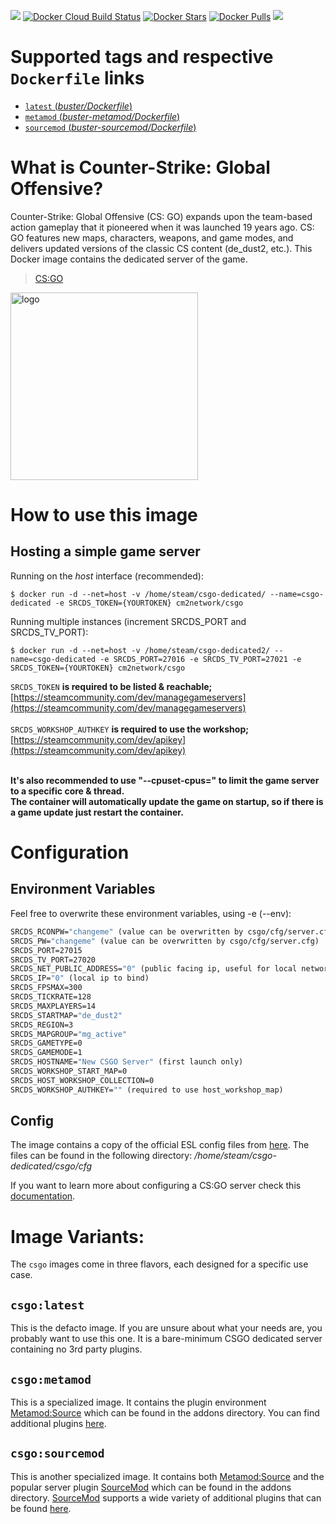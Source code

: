 [![](https://img.shields.io/codacy/grade/e201fa6b35074864b200eaf558563a22.svg)](https://hub.docker.com/r/cm2network/csgo/) [![Docker Cloud Build Status](https://img.shields.io/docker/cloud/build/cm2network/csgo)](https://hub.docker.com/r/cm2network/csgo/) [![Docker Stars](https://img.shields.io/docker/stars/cm2network/csgo.svg)](https://hub.docker.com/r/cm2network/csgo/) [![Docker Pulls](https://img.shields.io/docker/pulls/cm2network/csgo.svg)](https://hub.docker.com/r/cm2network/csgo/) [![](https://images.microbadger.com/badges/image/cm2network/csgo.svg)](https://microbadger.com/images/cm2network/csgo)
# Supported tags and respective `Dockerfile` links
-	[`latest` (*buster/Dockerfile*)](https://github.com/CM2Walki/CSGO/blob/master/buster/Dockerfile)
-	[`metamod` (*buster-metamod/Dockerfile*)](https://github.com/CM2Walki/CSGO/blob/master/buster-metamod/Dockerfile)
-	[`sourcemod` (*buster-sourcemod/Dockerfile*)](https://github.com/CM2Walki/CSGO/blob/master/buster-sourcemod/Dockerfile)

# What is Counter-Strike: Global Offensive?
Counter-Strike: Global Offensive (CS: GO) expands upon the team-based action gameplay that it pioneered when it was launched 19 years ago. CS: GO features new maps, characters, weapons, and game modes, and delivers updated versions of the classic CS content (de_dust2, etc.).
This Docker image contains the dedicated server of the game.

>  [CS:GO](https://store.steampowered.com/app/730/CounterStrike_Global_Offensive/)

<img src="https://upload.wikimedia.org/wikipedia/en/thumb/1/1b/CS-GO_Logo.svg/1920px-CS-GO_Logo.svg.png" alt="logo" width="300"/></img>

# How to use this image
## Hosting a simple game server

Running on the *host* interface (recommended):<br/>
```console
$ docker run -d --net=host -v /home/steam/csgo-dedicated/ --name=csgo-dedicated -e SRCDS_TOKEN={YOURTOKEN} cm2network/csgo
```

Running multiple instances (increment SRCDS_PORT and SRCDS_TV_PORT):
```console
$ docker run -d --net=host -v /home/steam/csgo-dedicated2/ --name=csgo-dedicated -e SRCDS_PORT=27016 -e SRCDS_TV_PORT=27021 -e SRCDS_TOKEN={YOURTOKEN} cm2network/csgo
```

`SRCDS_TOKEN` **is required to be listed & reachable;** [https://steamcommunity.com/dev/managegameservers](https://steamcommunity.com/dev/managegameservers)<br/><br/>
`SRCDS_WORKSHOP_AUTHKEY` **is required to use the workshop;** [https://steamcommunity.com/dev/apikey](https://steamcommunity.com/dev/apikey)<br/><br/>

**It's also recommended to use "--cpuset-cpus=" to limit the game server to a specific core & thread.**<br/>
**The container will automatically update the game on startup, so if there is a game update just restart the container.**

# Configuration
## Environment Variables
Feel free to overwrite these environment variables, using -e (--env): 
```dockerfile
SRCDS_RCONPW="changeme" (value can be overwritten by csgo/cfg/server.cfg) 
SRCDS_PW="changeme" (value can be overwritten by csgo/cfg/server.cfg) 
SRCDS_PORT=27015
SRCDS_TV_PORT=27020
SRCDS_NET_PUBLIC_ADDRESS="0" (public facing ip, useful for local network setups)
SRCDS_IP="0" (local ip to bind)
SRCDS_FPSMAX=300
SRCDS_TICKRATE=128
SRCDS_MAXPLAYERS=14
SRCDS_STARTMAP="de_dust2"
SRCDS_REGION=3
SRCDS_MAPGROUP="mg_active"
SRCDS_GAMETYPE=0
SRCDS_GAMEMODE=1
SRCDS_HOSTNAME="New CSGO Server" (first launch only)
SRCDS_WORKSHOP_START_MAP=0
SRCDS_HOST_WORKSHOP_COLLECTION=0
SRCDS_WORKSHOP_AUTHKEY="" (required to use host_workshop_map)
```
## Config
The image contains a copy of the official ESL config files from [here](https://play.eslgaming.com/download/26251762/). The files can be found in the following directory: */home/steam/csgo-dedicated/csgo/cfg*

If you want to learn more about configuring a CS:GO server check this [documentation](https://developer.valvesoftware.com/wiki/Counter-Strike:_Global_Offensive_Dedicated_Servers#Advanced_Configuration).

# Image Variants:
The `csgo` images come in three flavors, each designed for a specific use case.

## `csgo:latest`
This is the defacto image. If you are unsure about what your needs are, you probably want to use this one. It is a bare-minimum CSGO dedicated server containing no 3rd party plugins.<br/>

## `csgo:metamod`
This is a specialized image. It contains the plugin environment [Metamod:Source](https://www.sourcemm.net) which can be found in the addons directory. You can find additional plugins [here](https://www.sourcemm.net/plugins).

## `csgo:sourcemod`
This is another specialized image. It contains both [Metamod:Source](https://www.sourcemm.net) and the popular server plugin [SourceMod](https://www.sourcemod.net) which can be found in the addons directory. [SourceMod](https://www.sourcemod.net) supports a wide variety of additional plugins that can be found [here](https://www.sourcemod.net/plugins.php).
